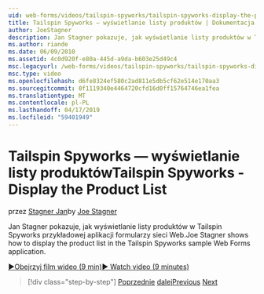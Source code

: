 ```yaml
---
uid: web-forms/videos/tailspin-spyworks/tailspin-spyworks-display-the-product-list
title: Tailspin Spyworks — wyświetlanie listy produktów | Dokumentacja firmy Microsoft
author: JoeStagner
description: Jan Stagner pokazuje, jak wyświetlanie listy produktów w Tailspin Spyworks przykładowej aplikacji formularzy sieci Web.
ms.author: riande
ms.date: 06/09/2010
ms.assetid: 4c0d920f-e80a-445d-a9da-b603e25d49c4
msc.legacyurl: /web-forms/videos/tailspin-spyworks/tailspin-spyworks-display-the-product-list
msc.type: video
ms.openlocfilehash: d6fe8324ef580c2ad811e5db5cf62e514e170aa3
ms.sourcegitcommit: 0f1119340e4464720cfd16d0ff15764746ea1fea
ms.translationtype: MT
ms.contentlocale: pl-PL
ms.lasthandoff: 04/17/2019
ms.locfileid: "59401949"
---
```

# <a name="tailspin-spyworks---display-the-product-list"></a><span data-ttu-id="5f161-103">Tailspin Spyworks — wyświetlanie listy produktów</span><span class="sxs-lookup"><span data-stu-id="5f161-103">Tailspin Spyworks - Display the Product List</span></span>

<span data-ttu-id="5f161-104">przez [Stagner Jan](https://github.com/JoeStagner)</span><span class="sxs-lookup"><span data-stu-id="5f161-104">by [Joe Stagner](https://github.com/JoeStagner)</span></span>

<span data-ttu-id="5f161-105">Jan Stagner pokazuje, jak wyświetlanie listy produktów w Tailspin Spyworks przykładowej aplikacji formularzy sieci Web.</span><span class="sxs-lookup"><span data-stu-id="5f161-105">Joe Stagner shows how to display the product list in the Tailspin Spyworks sample Web Forms application.</span></span>

[<span data-ttu-id="5f161-106">&#9654;Obejrzyj film wideo (9 min)</span><span class="sxs-lookup"><span data-stu-id="5f161-106">&#9654; Watch video (9 minutes)</span></span>](https://channel9.msdn.com/Blogs/ASP-NET-Site-Videos/tailspin-spyworks-display-the-product-list)

> [!div class="step-by-step"]
> <span data-ttu-id="5f161-107">[Poprzednie](tailspin-spyworks-category-menu.md)
> [dalej](tailspin-spyworks-display-per-product-details.md)</span><span class="sxs-lookup"><span data-stu-id="5f161-107">[Previous](tailspin-spyworks-category-menu.md)
[Next](tailspin-spyworks-display-per-product-details.md)</span></span>
